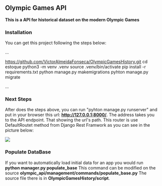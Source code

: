 ## Olympic Games API

**This is a API for historical dataset on the modern Olympic Games**

### Installation

You can get this project following the steps below:

...

https://github.com/VictorAlmeidaFonseca/OlympicGamesHistory.git
cd estoque
python3 -m venv .venv
source .venv/bin/activate
pip install -r requirements.txt
python manage.py makemigrations
pyhton manage.py migrate

...

### Next Steps

After does the steps above, you can run "pyhton manage.py runserver" and put in your browser this url: **http://127.0.0.1:8000/**.
The address takes you to the API endpoint. That showing the url's path. This router is use DefaultRoutet method from Django Rest Framwork as you can see in the picture below:

 ![](https://user-images.githubusercontent.com/36797751/73865793-95f26480-4822-11ea-978d-6c13019684e3.png)

### Populate DataBase

If you want to automatically load initial data for an app you would run **python manager.py populate_base** This command can be modified on the source **olympic_api/management/commands/populate_base.py**
The source file there is in **OlympicGamesHistory/script**.

